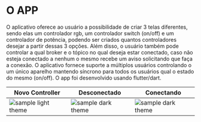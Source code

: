 # O APP

  O aplicativo oferece ao usuário a possibilidade de criar 3 telas diferentes, sendo elas um controlador rgb, um controlador switch (on/off) e um controlador de potência, podendo ser criados quantos controladores desejar a partir dessas 3 opções. Além disso, o usuário também pode controlar a qual broker e o tópico no qual deseja estar conectado, caso não esteja conectado a nenhum o mesmo recebe um aviso solicitando que faça a conexão. O aplicativo fornece suporte a múltiplos usuários controlando o um único aparelho mantendo síncrono para todos os usuários qual o estado do mesmo (on/off). O app foi desenvolvido usando flutter/dart. 

|Novo Controller|Desconectado|Conectando|
| --- | --- | --- |
| ![sample light theme](https://i.imgur.com/zhV7oga.gif) | ![sample dark theme](https://i.imgur.com/InP2ZMr.gif) | ![sample dark theme](https://i.imgur.com/sZKVI5D.gif) |
